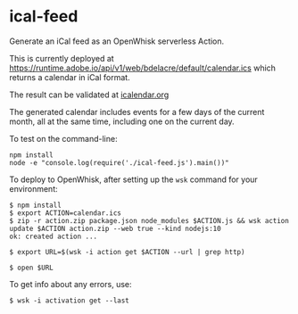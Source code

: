 ical-feed
============

Generate an iCal feed as an OpenWhisk serverless Action.

This is currently deployed at https://runtime.adobe.io/api/v1/web/bdelacre/default/calendar.ics which
returns a calendar in iCal format.

The result can be validated at 
[icalendar.org](https://icalendar.org/validator.html?url=https://runtime.adobe.io/api/v1/web/bdelacre/default/calendar.ics)

The generated calendar includes events for a few days of the current month, all at the same time,
including one on the current day.

To test on the command-line:

    npm install
    node -e "console.log(require('./ical-feed.js').main())"

To deploy to OpenWhisk, after setting up the `wsk` command
for your environment:

    $ npm install
    $ export ACTION=calendar.ics
    $ zip -r action.zip package.json node_modules $ACTION.js && wsk action update $ACTION action.zip --web true --kind nodejs:10
    ok: created action ...
    
    $ export URL=$(wsk -i action get $ACTION --url | grep http)

    $ open $URL

To get info about any errors, use:

    $ wsk -i activation get --last

	

